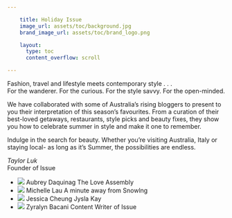 ```yaml
---

    title: Holiday Issue
    image_url: assets/toc/background.jpg
    brand_image_url: assets/toc/brand_logo.png

    layout:
      type: toc
      content_overflow: scroll

---
```


Fashion, travel and lifestyle meets contemporary style . . .<br>
For the wanderer. For the curious. For the style savvy. For the open-minded.

We have collaborated with some of Australia’s rising bloggers to present to you their interpretation of this season’s favourites. From a curation of their best-loved getaways, restaurants, style picks and beauty fixes, they show you how to celebrate summer in style and make it one to remember.

Indulge in the search for beauty. Whether you’re visiting Australia, Italy or staying local- as long as it’s Summer, the possibilities are endless.

<p>
  <em>Taylor Luk</em></br>
  Founder of Issue
</p>

<ul class="contributors">
  <li>
    <img class="avatar" src="assets/aubrey-avatar.png">
    <span>Aubrey Daquinag</span>
    <span class="description">The Love Assembly</span>
  </li>
  <li>
    <img class="avatar" src="assets/michelle-avatar.png">
    <span>Michelle Lau</span>
    <span class="description">A minute away from Snowlng</span>
  </li>
  <li>
    <img class="avatar" src="assets/jysla-avatar.png">
    <span>Jessica Cheung</span>
    <span class="description">Jysla Kay</span>
  </li>
  <li>
    <img class="avatar" src="assets/zyra-avatar.png">
    <span>Zyralyn Bacani</span>
    <span class="description">Content Writer of Issue</span>
  </li>
</ul>
